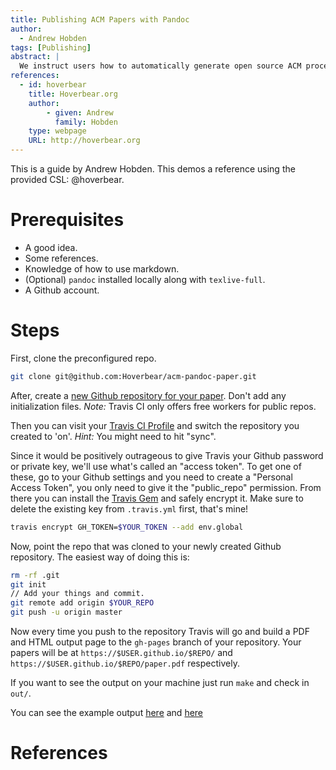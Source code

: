 ```yaml
---
title: Publishing ACM Papers with Pandoc
author:
  - Andrew Hobden
tags: [Publishing]
abstract: |
  We instruct users how to automatically generate open source ACM proceedings papers with `pandoc`, Github, and Travis CI.
references:
  - id: hoverbear
    title: Hoverbear.org
    author:
        - given: Andrew
          family: Hobden
    type: webpage
    URL: http://hoverbear.org
---
```


This is a guide by Andrew Hobden. This demos a reference using the provided CSL: @hoverbear.

# Prerequisites

* A good idea.
* Some references.
* Knowledge of how to use markdown.
* (Optional) `pandoc` installed locally along with `texlive-full`.
* A Github account.

# Steps

First, clone the preconfigured repo.

```bash
git clone git@github.com:Hoverbear/acm-pandoc-paper.git
```

After, create a [new Github repository for your paper](https://github.com/new). Don't add any initialization files. *Note:* Travis CI only offers free workers for public repos.

Then you can visit your [Travis CI Profile](https://travis-ci.org/profile) and switch the repository you created to 'on'. *Hint:* You might need to hit "sync".

Since it would be positively outrageous to give Travis your Github password or private key, we'll use what's called an "access token". To get one of these, go to your Github settings and you need to create a "Personal Access Token", you only need to give it the "public_repo" permission. From there you can install the [Travis Gem](https://github.com/travis-ci/travis.rb#installation) and safely encrypt it. Make sure to delete the existing key from `.travis.yml` first, that's mine!

```bash
travis encrypt GH_TOKEN=$YOUR_TOKEN --add env.global
```

Now, point the repo that was cloned to your newly created Github repository. The easiest way of doing this is:

```bash
rm -rf .git
git init
// Add your things and commit.
git remote add origin $YOUR_REPO
git push -u origin master
```

Now every time you push to the repository Travis will go and build a PDF and HTML output page to the `gh-pages` branch of your repository. Your papers will be at `https://$USER.github.io/$REPO/` and `https://$USER.github.io/$REPO/paper.pdf` respectively.

If you want to see the output on your machine just run `make` and check in `out/`.

You can see the example output [here](https://hoverbear.github.io/acm-pandoc-paper/) and [here](https://hoverbear.github.io/acm-pandoc-paper/paper.pdf)

# References
